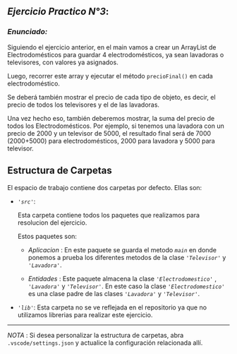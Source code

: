 ## *Ejercicio Practico N°3*:

### *Enunciado:*

Siguiendo el ejercicio anterior, en el main vamos a crear un ArrayList de Electrodomésticos
para guardar 4 electrodomésticos, ya sean lavadoras o televisores, con valores ya asignados.

Luego, recorrer este array y ejecutar el método `precioFinal()` en cada electrodoméstico. 

Se deberá también mostrar el precio de cada tipo de objeto, es decir, el precio de todos los
televisores y el de las lavadoras. 

Una vez hecho eso, también deberemos mostrar, la suma del precio de todos los Electrodomésticos. 
Por ejemplo, si tenemos una lavadora con un precio de 2000 y un televisor de 5000, el resultado final
será de 7000 (2000+5000) para electrodomésticos, 2000 para lavadora y 5000 para televisor.

## Estructura de Carpetas

El espacio de trabajo contiene dos carpetas por defecto.
Ellas son:

+ *`'src'`*:
    <p>Esta carpeta contiene todos los paquetes que realizamos para resolucion del ejercicio.</p>

    Estos paquetes son:
    + *Aplicacion* : En este paquete se guarda el metodo *`main`* en donde ponemos a prueba los diferentes metodos de la clase *`'Televisor'`* y *`'Lavadora'`*.

    + *Entidades* : Este paquete almacena la clase *`'Electrodomestico'`* , *`'Lavadora'`* y *`'Televisor'`*. En este caso la clase *`'Electrodomestico'`* es una clase padre de las clases  *`'Lavadora'`* y *`'Televisor'`*.

+ *`'lib'`*: Esta carpeta no se ve reflejada en el repositorio ya que no utilizamos librerias para realizar este ejercicio.

---

*NOTA* : Si desea personalizar la estructura de carpetas, abra `.vscode/settings.json` y actualice la configuración relacionada allí.
